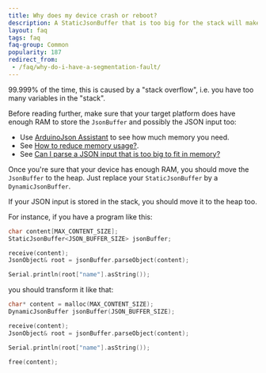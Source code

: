 ```yaml
---
title: Why does my device crash or reboot?
description: A StaticJsonBuffer that is too big for the stack will make the device crash
layout: faq
tags: faq
faq-group: Common
popularity: 187
redirect_from: 
 - /faq/why-do-i-have-a-segmentation-fault/
---
```


99.999% of the time, this is caused by a "stack overflow", i.e. you have too many variables in the "stack".

Before reading further, make sure that your target platform does have enough RAM to store the `JsonBuffer` and possibly the JSON input too:
* Use [ArduinoJson Assistant]({{site.baseurl}}/assistant/) to see how much memory you need.
* See [How to reduce memory usage?]({{site.baseurl}}/faq/how-to-reduce-memory-usage/).
* See [Can I parse a JSON input that is too big to fit in memory?]({{site.baseurl}}/faq/can-i-parse-a-json-input-that-is-too-big-to-fit-in-memory/)

Once you're sure that your device has enough RAM, you should move the `JsonBuffer` to the heap. Just replace your `StaticJsonBuffer` by a `DynamicJsonBuffer`.

If your JSON input is stored in the stack, you should move it to the heap too.

For instance, if you have a program like this:

```c++
char content[MAX_CONTENT_SIZE];
StaticJsonBuffer<JSON_BUFFER_SIZE> jsonBuffer;

receive(content);
JsonObject& root = jsonBuffer.parseObject(content);

Serial.println(root["name"].asString());
```

you should transform it like that:

```c++
char* content = malloc(MAX_CONTENT_SIZE);
DynamicJsonBuffer jsonBuffer(JSON_BUFFER_SIZE);

receive(content);
JsonObject& root = jsonBuffer.parseObject(content);

Serial.println(root["name"].asString());

free(content);
```